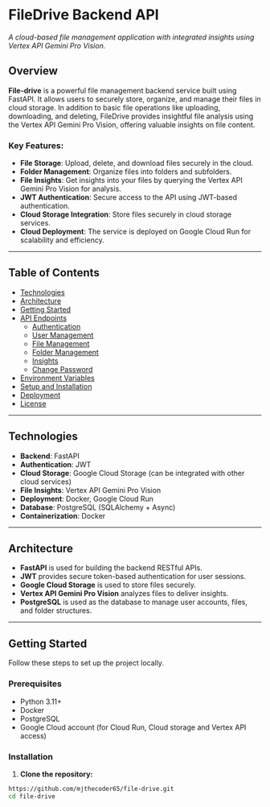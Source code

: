 # **FileDrive Backend API**

_A cloud-based file management application with integrated insights using Vertex API Gemini Pro Vision._

## **Overview**

**File-drive** is a powerful file management backend service built using FastAPI. It allows users to securely store, organize, and manage their files in cloud storage. In addition to basic file operations like uploading, downloading, and deleting, FileDrive provides insightful file analysis using the Vertex API Gemini Pro Vision, offering valuable insights on file content.

### **Key Features:**

- **File Storage**: Upload, delete, and download files securely in the cloud.
- **Folder Management**: Organize files into folders and subfolders.
- **File Insights**: Get insights into your files by querying the Vertex API Gemini Pro Vision for analysis.
- **JWT Authentication**: Secure access to the API using JWT-based authentication.
- **Cloud Storage Integration**: Store files securely in cloud storage services.
- **Cloud Deployment**: The service is deployed on Google Cloud Run for scalability and efficiency.

---

## **Table of Contents**

- [Technologies](#technologies)
- [Architecture](#architecture)
- [Getting Started](#getting-started)
- [API Endpoints](#api-endpoints)
  - [Authentication](#authentication)
  - [User Management](#user-management)
  - [File Management](#file-management)
  - [Folder Management](#folder-management)
  - [Insights](#insights)
  - [Change Password](#change-password)
- [Environment Variables](#environment-variables)
- [Setup and Installation](#setup-and-installation)
- [Deployment](#deployment)
- [License](#license)

---

## **Technologies**

- **Backend**: FastAPI
- **Authentication**: JWT
- **Cloud Storage**: Google Cloud Storage (can be integrated with other cloud services)
- **File Insights**: Vertex API Gemini Pro Vision
- **Deployment**: Docker, Google Cloud Run
- **Database**: PostgreSQL (SQLAlchemy + Async)
- **Containerization**: Docker

---

## **Architecture**

- **FastAPI** is used for building the backend RESTful APIs.
- **JWT** provides secure token-based authentication for user sessions.
- **Google Cloud Storage** is used to store files securely.
- **Vertex API Gemini Pro Vision** analyzes files to deliver insights.
- **PostgreSQL** is used as the database to manage user accounts, files, and folder structures.

---

## **Getting Started**

Follow these steps to set up the project locally.

### **Prerequisites**

- Python 3.11+
- Docker
- PostgreSQL
- Google Cloud account (for Cloud Run, Cloud storage and Vertex API access)

### **Installation**

1. **Clone the repository:**

```bash
https://github.com/mjthecoder65/file-drive.git
cd file-drive
```

